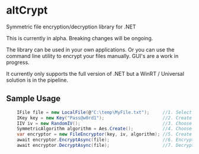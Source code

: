 # altCrypt
Symmetric file encryption/decryption library for .NET

This is currently in alpha. Breaking changes will be ongoing.

The library can be used in your own applications.
Or you can use the command line utility to encrypt your files manually.
GUI's are a work in progress.

It currently only supports the full version of .NET but a WinRT / Universal solution is in the pipeline.

## Sample Usage
```c#
    IFile file = new LocalFile(@"C:\temp\MyFile.txt");     //1. Select a file to be encrypted
    IKey key = new Key("Pass@w0rd1");                      //2. Create a key
    IIV iv = new RandomIV();                               //3. Choose how you want an IV / nonce to be generated per file
    SymmetricAlgorithm algorithm = Aes.Create();           //4. Choose the algorithm you would like to use
    var encryptor = new FileEncryptor(key, iv, algorithm); //5. Create the encryptor
    await encryptor.EncryptAsync(file);                    //6. Encrypt the file
    await encryptor.DecryptAsync(file);                    //7. Decrypt the file
```
